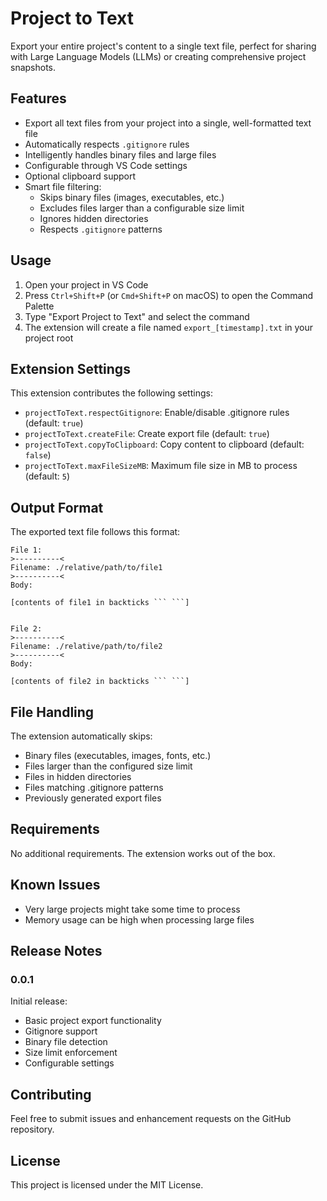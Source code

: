 # Project to Text

Export your entire project's content to a single text file, perfect for sharing with Large Language Models (LLMs) or creating comprehensive project snapshots.

## Features

- Export all text files from your project into a single, well-formatted text file
- Automatically respects `.gitignore` rules
- Intelligently handles binary files and large files
- Configurable through VS Code settings
- Optional clipboard support
- Smart file filtering:
  - Skips binary files (images, executables, etc.)
  - Excludes files larger than a configurable size limit
  - Ignores hidden directories
  - Respects `.gitignore` patterns

## Usage

1. Open your project in VS Code
2. Press `Ctrl+Shift+P` (or `Cmd+Shift+P` on macOS) to open the Command Palette
3. Type "Export Project to Text" and select the command
4. The extension will create a file named `export_[timestamp].txt` in your project root

## Extension Settings

This extension contributes the following settings:

* `projectToText.respectGitignore`: Enable/disable .gitignore rules (default: `true`)
* `projectToText.createFile`: Create export file (default: `true`)
* `projectToText.copyToClipboard`: Copy content to clipboard (default: `false`)
* `projectToText.maxFileSizeMB`: Maximum file size in MB to process (default: `5`)

## Output Format

The exported text file follows this format:

```
File 1:
>----------<
Filename: ./relative/path/to/file1
>----------<
Body:

[contents of file1 in backticks ``` ```]


File 2:
>----------<
Filename: ./relative/path/to/file2
>----------<
Body:

[contents of file2 in backticks ``` ```]

```

## File Handling

The extension automatically skips:
- Binary files (executables, images, fonts, etc.)
- Files larger than the configured size limit
- Files in hidden directories
- Files matching .gitignore patterns
- Previously generated export files

## Requirements

No additional requirements. The extension works out of the box.

## Known Issues

- Very large projects might take some time to process
- Memory usage can be high when processing large files

## Release Notes

### 0.0.1

Initial release:
- Basic project export functionality
- Gitignore support
- Binary file detection
- Size limit enforcement
- Configurable settings

## Contributing

Feel free to submit issues and enhancement requests on the GitHub repository.

## License

This project is licensed under the MIT License.